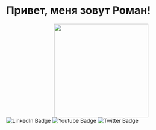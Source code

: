 # Привет, меня зовут Роман!


<div id="header" align="center">
  <img src="https://media3.giphy.com/media/M9kgjEsLG6LMbYC9dl/giphy.gif?cid=ecf05e47fkc4nzaavrupe3l8px9u1ta2umorvoupk0vgqk5u&rid=giphy.gif&ct=g"
       width="250"/>
</div>
<div id="badges">
  <img src="https://img.shields.io/badge/LinkedIn-blue?style=for-the-badge&logo=linkedin&logoColor=white" alt="LinkedIn Badge"/>
  <img src="https://img.shields.io/badge/YouTube-red?style=for-the-badge&logo=youtube&logoColor=white" alt="Youtube Badge"/>
  <img src="https://img.shields.io/badge/Twitter-blue?style=for-the-badge&logo=twitter&logoColor=white" alt="Twitter Badge"/>
</div>
